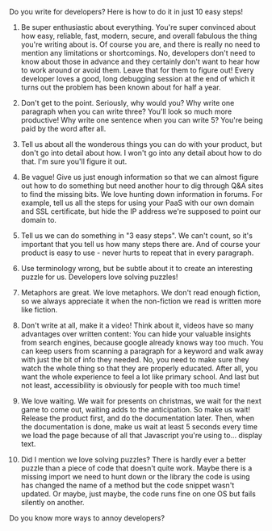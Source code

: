 Do you write for developers? Here is how to do it in just 10 easy steps!

1. Be super enthusiastic about everything. You're super convinced about how easy, reliable, fast, modern, secure, and overall fabulous the thing you're writing about is. Of course you are, and there is really no need to mention any limitations or shortcomings. No, developers don't need to know about those in advance and they certainly don't want to hear how to work around or avoid them. Leave that for them to figure out! Every developer loves a good, long debugging session at the end of which it turns out the problem has been known about for half a year.

2. Don't get to the point. Seriously, why would you? Why write one paragraph when you can write three? You'll look so much more productive! Why write one sentence when you can write 5? You're being paid by the word after all.

3. Tell us about all the wonderous things you can do with your product, but don't go into detail about how. I won't go into any detail about how to do that. I'm sure you'll figure it out.

4. Be vague! Give us just enough information so that we can almost figure out how to do something but need another hour to dig through Q&A sites to find the missing bits. We love hunting down information in forums. For example, tell us all the steps for using your PaaS with our own domain and SSL certificate, but hide the IP address we're supposed to point our domain to.

5. Tell us we can do something in "3 easy steps". We can't count, so it's important that you tell us how many steps there are. And of course your product is easy to use - never hurts to repeat that in every paragraph.

6. Use terminology wrong, but be subtle about it to create an interesting puzzle for us. Developers love solving puzzles!

7. Metaphors are great. We love metaphors. We don't read enough fiction, so we always appreciate it when the non-fiction we read is written more like fiction.

8. Don't write at all, make it a video! Think about it, videos have so many advantages over written content: You can hide your valuable insights from search engines, because google already knows way too much. You can keep users from scanning a paragraph for a keyword and walk away with just the bit of info they needed. No, you need to make sure they watch the whole thing so that they are properly educated. After all, you want the whole experience to feel a lot like primary school. And last but not least, accessibility is obviously for people with too much time!

9. We love waiting. We wait for presents on christmas, we wait for the next game to come out, waiting adds to the anticipation. So make us wait! Release the product first, and do the documentation later. Then, when the documentation is done, make us wait at least 5 seconds every time we load the page because of all that Javascript you're using to... display text.

10. Did I mention we love solving puzzles? There is hardly ever a better puzzle than a piece of code that doesn't quite work. Maybe there is a missing import we need to hunt down or the library the code is using has changed the name of a method but the code snippet wasn't updated. Or maybe, just maybe, the code runs fine on one OS but fails silently on another.

Do you know more ways to annoy developers?

